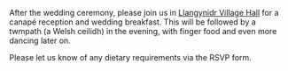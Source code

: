 After the wedding ceremony, please join us in <a href="https://goo.gl/maps/pQNvSBXcm5WxEPhc9" target="_blank">Llangynidr Village Hall</a> for a canapé reception and wedding breakfast. This will be followed by a twmpath (a Welsh ceilidh) in the evening, with finger food and even more dancing later on.

Please let us know of any dietary requirements via the RSVP form.
